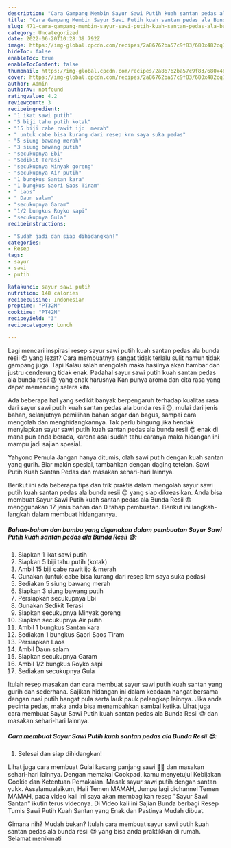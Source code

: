 ```yaml
---
description: "Cara Gampang Membin Sayur Sawi Putih kuah santan pedas ala Bunda Resii 😍 yang Enak Banget}"
title: "Cara Gampang Membin Sayur Sawi Putih kuah santan pedas ala Bunda Resii 😍 yang Enak Banget}"
slug: 471-cara-gampang-membin-sayur-sawi-putih-kuah-santan-pedas-ala-bunda-resii-yang-enak-banget
category: Uncategorized
date: 2022-06-20T10:28:39.792Z
image: https://img-global.cpcdn.com/recipes/2a86762ba57c9f83/680x482cq70/sayur-sawi-putih-kuah-santan-pedas-ala-bunda-resii-foto-resep-utama.jpg
hideToc: false
enableToc: true
enableTocContent: false
thumbnail: https://img-global.cpcdn.com/recipes/2a86762ba57c9f83/680x482cq70/sayur-sawi-putih-kuah-santan-pedas-ala-bunda-resii-foto-resep-utama.jpg
cover: https://img-global.cpcdn.com/recipes/2a86762ba57c9f83/680x482cq70/sayur-sawi-putih-kuah-santan-pedas-ala-bunda-resii-foto-resep-utama.jpg
author: Admin
authorAv: notfound
ratingvalue: 4.2
reviewcount: 3
recipeingredient:
- "1 ikat sawi putih"
- "5 biji tahu putih kotak"
- "15 biji cabe rawit ijo  merah"
- " untuk cabe bisa kurang dari resep krn saya suka pedas"
- "5 siung bawang merah"
- "3 siung bawang putih"
- "secukupnya Ebi"
- "Sedikit Terasi"
- "secukupnya Minyak goreng"
- "secukupnya Air putih"
- "1 bungkus Santan kara"
- "1 bungkus Saori Saos Tiram"
- " Laos"
- " Daun salam"
- "secukupnya Garam"
- "1/2 bungkus Royko sapi"
- "secukupnya Gula"
recipeinstructions:

- "Sudah jadi dan siap dihidangkan!"
categories:
- Resep
tags:
- sayur
- sawi
- putih

katakunci: sayur sawi putih 
nutrition: 148 calories
recipecuisine: Indonesian
preptime: "PT32M"
cooktime: "PT42M"
recipeyield: "3"
recipecategory: Lunch

---
```



Lagi mencari inspirasi resep sayur sawi putih kuah santan pedas ala bunda resii 😍 yang lezat? Cara membuatnya sangat tidak terlalu sulit namun tidak gampang juga. Tapi Kalau salah mengolah maka hasilnya akan hambar dan justru cenderung tidak enak. Padahal sayur sawi putih kuah santan pedas ala bunda resii 😍 yang enak harusnya Kan punya aroma dan cita rasa yang dapat memancing selera kita.


Ada beberapa hal yang sedikit banyak berpengaruh terhadap kualitas rasa dari sayur sawi putih kuah santan pedas ala bunda resii 😍, mulai dari jenis bahan, selanjutnya pemilihan bahan segar dan bagus, sampai cara mengolah dan menghidangkannya. Tak perlu bingung jika hendak menyiapkan sayur sawi putih kuah santan pedas ala bunda resii 😍 enak di mana pun anda berada, karena asal sudah tahu caranya maka hidangan ini mampu jadi sajian spesial.

Yahyono Pemula Jangan hanya ditumis, olah sawi putih dengan kuah santan yang gurih. Biar makin spesial, tambahkan dengan daging tetelan. Sawi Putih Kuah Santan Pedas dan masakan sehari-hari lainnya.


Berikut ini ada beberapa tips dan trik praktis dalam mengolah sayur sawi putih kuah santan pedas ala bunda resii 😍 yang siap dikreasikan. Anda bisa membuat Sayur Sawi Putih kuah santan pedas ala Bunda Resii 😍 menggunakan 17 jenis bahan dan 0 tahap pembuatan. Berikut ini langkah-langkah dalam membuat hidangannya.

<!--inarticleads1-->

##### Bahan-bahan dan bumbu yang digunakan dalam pembuatan Sayur Sawi Putih kuah santan pedas ala Bunda Resii 😍:

1. Siapkan 1 ikat sawi putih
1. Siapkan 5 biji tahu putih (kotak)
1. Ambil 15 biji cabe rawit ijo &amp; merah
1. Gunakan  (untuk cabe bisa kurang dari resep krn saya suka pedas)
1. Sediakan 5 siung bawang merah
1. Siapkan 3 siung bawang putih
1. Persiapkan secukupnya Ebi
1. Gunakan Sedikit Terasi
1. Siapkan secukupnya Minyak goreng
1. Siapkan secukupnya Air putih
1. Ambil 1 bungkus Santan kara
1. Sediakan 1 bungkus Saori Saos Tiram
1. Persiapkan  Laos
1. Ambil  Daun salam
1. Siapkan secukupnya Garam
1. Ambil 1/2 bungkus Royko sapi
1. Sediakan secukupnya Gula


Itulah resep masakan dan cara membuat sayur sawi putih kuah santan yang gurih dan sederhana. Sajikan hidangan ini dalam keadaan hangat bersama dengan nasi putih hangat pula serta lauk pauk pelengkap lainnya. Jika anda pecinta pedas, maka anda bisa menambahkan sambal ketika. Lihat juga cara membuat Sayur Sawi Putih kuah santan pedas ala Bunda Resii 😍 dan masakan sehari-hari lainnya. 

<!--inarticleads2-->

##### Cara membuat Sayur Sawi Putih kuah santan pedas ala Bunda Resii 😍:


1. Selesai dan siap dihidangkan!

Lihat juga cara membuat Gulai kacang panjang sawi 🥬🍲 dan masakan sehari-hari lainnya. Dengan memakai Cookpad, kamu menyetujui Kebijakan Cookie dan Ketentuan Pemakaian. Masak sayur sawi putih dengan santan yukk. Assalamualaikum, Haii Temen MAMAH, Jumpa lagi dichannel Temen MAMAH, pada video kali ini saya akan membagikan resep &#34;Sayur Sawi Santan&#34; ikutin terus videonya. Di Video kali ini Sajian Bunda berbagi Resep Tumis Sawi Putih Kuah Santan yang Enak dan Pastinya Mudah dibuat. 

Gimana nih? Mudah bukan? Itulah cara membuat sayur sawi putih kuah santan pedas ala bunda resii 😍 yang bisa anda praktikkan di rumah. Selamat menikmati
